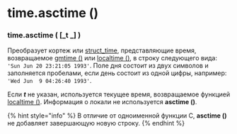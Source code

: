 # time.asctime ()

### time.asctime ( \[_t _] )

Преобразует кортеж или [struct\_time](time.struct\_time.md), представляющие время, возвращаемое [gmtime ()](time.gmtime.md) или [localtime ()](time.localtime.md), в строку следующего вида: `'Sun Jun 20 23:21:05 1993'`. Поле дня состоит из двух символов и заполняется пробелами, если день состоит из одной цифры, например: `'Wed Jun  9 04:26:40 1993'`.

Если _**t**_ не указан, используется текущее время, возвращаемое функцией [localtime ()](time.localtime.md). Информация о локали не используется **asctime ()**.

{% hint style="info" %}
В отличие от одноименной функции C, **asctime ()** не добавляет завершающую новую строку.
{% endhint %}
